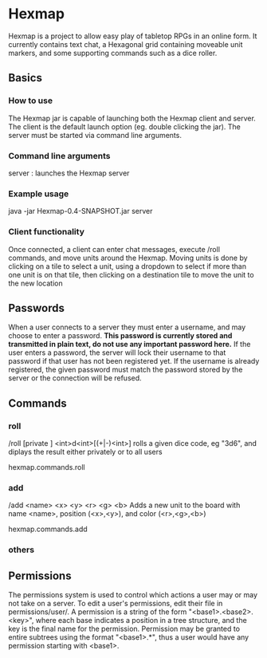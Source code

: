 # Hexmap
Hexmap is a project to allow easy play of tabletop RPGs in an online form. It currently contains text chat, a Hexagonal grid containing moveable unit markers, and some supporting commands such as a dice roller.

## Basics

### How to use
The Hexmap jar is capable of launching both the Hexmap client and server. The client is the default launch option (eg. double clicking the jar). The server must be started via command line arguments.

### Command line arguments
server : launches the Hexmap server

### Example usage
java -jar Hexmap-0.4-SNAPSHOT.jar server

### Client functionality
Once connected, a client can enter chat messages, execute /roll commands, and move units around the Hexmap. Moving units is done by clicking on a tile to select a unit, using a dropdown to select if more than one unit is on that tile, then clicking on a destination tile to move the unit to the new location

## Passwords
When a user connects to a server they must enter a username, and may choose to enter a password. **This password is currently stored and transmitted in plain text, do not use any important password here.** If the user enters a password, the server will lock their username to that password if that user has not been registered yet. If the username is already registered, the given password must match the password stored by the server or the connection will be refused.

## Commands

### roll
/roll [private ] \<int\>d\<int\>[(+|-)\<int\>]
rolls a given dice code, eg "3d6", and diplays the result either privately or to all users

hexmap.commands.roll

### add
/add \<name\> \<x\> \<y\> \<r\> \<g\> \<b\>
Adds a new unit to the board with name \<name\>, position (\<x\>,\<y\>), and color (\<r\>,\<g\>,\<b\>)

hexmap.commands.add

### others

## Permissions
The permissions system is used to control which actions a user may or may not take on a server. To edit a user's permissions, edit their file in permissions/user/. A permission is a string of the form "\<base1\>.\<base2\>.\<key\>", where each base indicates a position in a tree structure, and the key is the final name for the permission. Permission may be granted to entire subtrees using the format "\<base1\>.*", thus a user would have any permission starting with \<base1\>.
